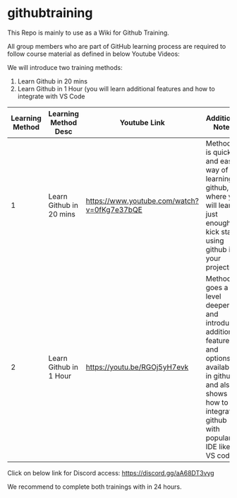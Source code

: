 # githubtraining
This Repo is mainly to use as a Wiki for Github Training. 

All group members who are part of GitHub learning process are required to follow course material as defined in below Youtube Videos: 

We will introduce two training methods:
1) Learn Github in 20 mins 
2) Learn Github in 1 Hour (you will learn additional features and how to integrate with VS Code

|Learning Method |Learning Method Desc | Youtube Link | Additional Notes | 
| --- | --- | --- | --- | 
|1 |Learn Github in 20 mins | https://www.youtube.com/watch?v=0fKg7e37bQE | Method 1 is quick and easy way of learning github, where you will learn just enough to kick start using github in your projects.  | 
|2| Learn Github in 1 Hour| https://youtu.be/RGOj5yH7evk| Method 2 goes a level deeper and introduces additional features and options available in github and also shows how to integrate github with popular IDE like VS code. | 


Click on below link for Discord access: https://discord.gg/aA68DT3vyg

We recommend to complete both trainings with in 24 hours. 

